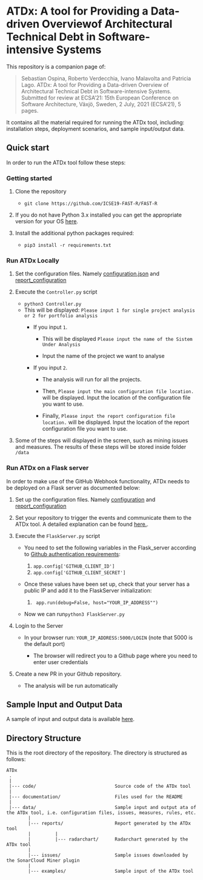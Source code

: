 # ATDx: A tool for Providing a Data-driven Overviewof Architectural Technical Debt in Software-intensive Systems


This repository is a companion page of:

> Sebastian Ospina, Roberto Verdecchia, Ivano Malavolta and Patricia Lago. ATDx: A tool for Providing a Data-driven Overview of Architectural Technical Debt in Software-intensive Systems. Submitted for review at ECSA’21: 15th European Conference on Software Architecture, Växjö, Sweden, 2 July, 2021 (ECSA’21), 5 pages.

It contains all the material required for running the ATDx tool, including: installation steps, deployment scenarios, and sample input/output data. 

Quick start
---------------
In order to run the ATDx tool follow these steps:

### Getting started

1. Clone the repository 
   - `git clone https://github.com/ICSE19-FAST-R/FAST-R`
 
2. If you do not have Python 3.x installed you can get the appropriate version for your OS [here](https://www.python.org/downloads/).

3. Install the additional python packages required:
   - `pip3 install -r requirements.txt`

### Run ATDx Locally

1. Set the configuration files. Namely [configuration.json](/data/configuration.json) and [report_configuration](/data/report_config.json)

2. Execute the `Controller.py` script 
   - `python3 Controller.py`
   - This will be displayed: `Please input 1 for single project analysis or 2 for portfolio analysis`
       - If you input `1`.
         - This will be displayed `Please input the name of the Sistem Under Analysis`
           
         - Input the name of the project we want to analyse
        
       - If you input `2`.
            - The analysis will run for all the projects. 

         - Then, `Please input the main configuration file location.` will be displayed. Input the location of the configuration file you want to use.
         - Finally, `Please input the report configuration file location.` will be displayed. Input the location of the report configuration file you want to use.

3. Some of the steps will displayed in the screen, such as mining issues and measures. The results of these steps will be stored inside folder `/data`

### Run ATDx on a Flask server
In order to make use of the GitHub Webhook functionality, ATDx needs to be deployed on a Flask server as documented below:

1. Set up the configuration files. Namely [configuration](/data/configuration.json) and [report_configuration](/data/report_config.json)

2. Set your repository to trigger the events and communicate them to the ATDx tool. A detailed explanation can be found [here.](https://docs.github.com/en/enterprise-server@3.0/developers/webhooks-and-events/webhooks/about-webhooks).

3. Execute the `FlaskServer.py` script 
   - You need to set the following variables in the Flask_server according to [Github authentication requirements](https://docs.github.com/en/rest/guides/basics-of-authentication):
       1. ```app.config['GITHUB_CLIENT_ID']```
       2. ```app.config['GITHUB_CLIENT_SECRET']```
      
   - Once these values have been set up, check that your server has a public IP and add it to the FlaskServer initialization:
      1. ``` app.run(debug=False, host="YOUR_IP_ADDRESS"")```
      
   - Now we can run`python3 FlaskServer.py`

4. Login to the Server
   - In your browser run: ```YOUR_IP_ADDRESS:5000/LOGIN``` (note that 5000 is the default port)
     
      - The browser will redirect you to a Github page where you need to enter user credentials

5. Create a new PR in your Github repository.
    - The analysis will be run automatically

Sample Input and Output Data
---------------
A sample of input and output data is available [here](data/README.md).

Directory Structure
---------------
This is the root directory of the repository. The directory is structured as follows:

    ATDx
     .
     |
     |--- code/                             Source code of the ATDx tool
     |
     |--- documentation/                    Files used for the README
     |
     |--- data/                             Sample input and output ata of the ATDx tool, i.e. configuration files, issues, measures, rules, etc.
            |
            |--- reports/                   Report generated by the ATDx tool
            |         |
            |         |--- radarchart/      Radarchart generated by the ATDx tool
            |
            |--- issues/                    Sample issues downloaded by the SonarCloud Miner plugin
            |
            |--- examples/                  Sample input of the ATDx tool
  
